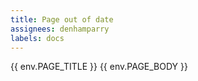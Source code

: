 ```yaml
---
title: Page out of date
assignees: denhamparry
labels: docs
---
```


{{ env.PAGE_TITLE }}
{{ env.PAGE_BODY }}

